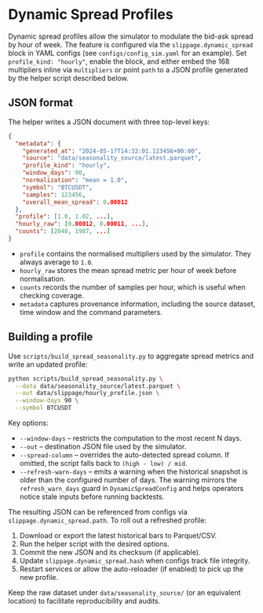 # Dynamic Spread Profiles

Dynamic spread profiles allow the simulator to modulate the bid-ask spread by
hour of week. The feature is configured via the `slippage.dynamic_spread` block
in YAML configs (see `configs/config_sim.yaml` for an example). Set
`profile_kind: "hourly"`, enable the block, and either embed the 168
multipliers inline via `multipliers` or point `path` to a JSON profile
generated by the helper script described below.

## JSON format

The helper writes a JSON document with three top-level keys:

```json
{
  "metadata": {
    "generated_at": "2024-05-17T14:32:01.123456+00:00",
    "source": "data/seasonality_source/latest.parquet",
    "profile_kind": "hourly",
    "window_days": 90,
    "normalization": "mean = 1.0",
    "symbol": "BTCUSDT",
    "samples": 123456,
    "overall_mean_spread": 0.00012
  },
  "profile": [1.0, 1.02, ...],
  "hourly_raw": [0.00012, 0.00011, ...],
  "counts": [2048, 1987, ...]
}
```

* `profile` contains the normalised multipliers used by the simulator. They
  always average to `1.0`.
* `hourly_raw` stores the mean spread metric per hour of week before
  normalisation.
* `counts` records the number of samples per hour, which is useful when
  checking coverage.
* `metadata` captures provenance information, including the source dataset,
  time window and the command parameters.

## Building a profile

Use `scripts/build_spread_seasonality.py` to aggregate spread metrics and write
an updated profile:

```bash
python scripts/build_spread_seasonality.py \
  --data data/seasonality_source/latest.parquet \
  --out data/slippage/hourly_profile.json \
  --window-days 90 \
  --symbol BTCUSDT
```

Key options:

* `--window-days` – restricts the computation to the most recent N days.
* `--out` – destination JSON file used by the simulator.
* `--spread-column` – overrides the auto-detected spread column. If omitted,
  the script falls back to `(high - low) / mid`.
* `--refresh-warn-days` – emits a warning when the historical snapshot is older
  than the configured number of days. The warning mirrors the
  `refresh_warn_days` guard in `DynamicSpreadConfig` and helps operators notice
  stale inputs before running backtests.

The resulting JSON can be referenced from configs via
`slippage.dynamic_spread.path`. To roll out a refreshed profile:

1. Download or export the latest historical bars to Parquet/CSV.
2. Run the helper script with the desired options.
3. Commit the new JSON and its checksum (if applicable).
4. Update `slippage.dynamic_spread.hash` when configs track file integrity.
5. Restart services or allow the auto-reloader (if enabled) to pick up the new
   profile.

Keep the raw dataset under `data/seasonality_source/` (or an equivalent
location) to facilitate reproducibility and audits.
